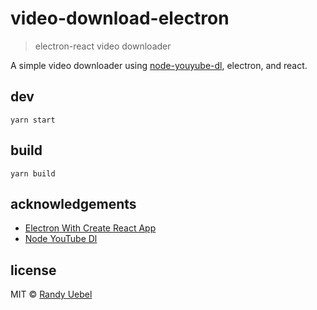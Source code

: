 # video-download-electron
> electron-react video downloader

A simple video downloader using [node-youyube-dl](https://github.com/przemyslawpluta/node-youtube-dl), electron, and react.

## dev
`yarn start`

## build
`yarn build`

## acknowledgements
* [Electron With Create React App](https://github.com/csepulv/electron-with-create-react-app)
* [Node YouTube Dl](https://github.com/przemyslawpluta/node-youtube-dl)

## license
MIT © [Randy Uebel](randy.uebel@gmail.com)
